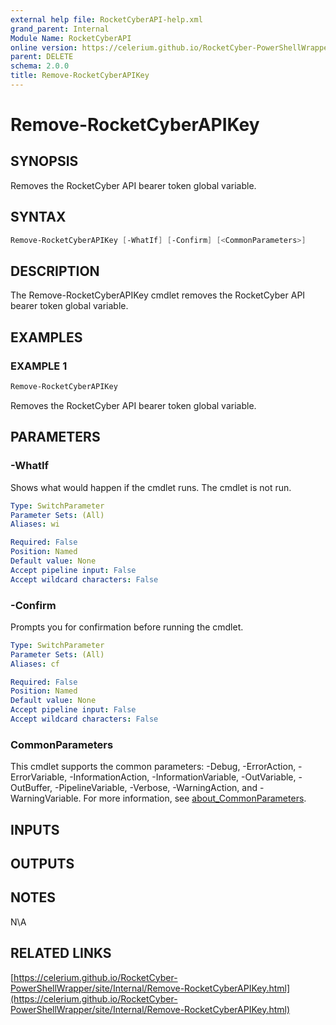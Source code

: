 ```yaml
---
external help file: RocketCyberAPI-help.xml
grand_parent: Internal
Module Name: RocketCyberAPI
online version: https://celerium.github.io/RocketCyber-PowerShellWrapper/site/Internal/Remove-RocketCyberAPIKey.html
parent: DELETE
schema: 2.0.0
title: Remove-RocketCyberAPIKey
---
```


# Remove-RocketCyberAPIKey

## SYNOPSIS
Removes the RocketCyber API bearer token global variable.

## SYNTAX

```powershell
Remove-RocketCyberAPIKey [-WhatIf] [-Confirm] [<CommonParameters>]
```

## DESCRIPTION
The Remove-RocketCyberAPIKey cmdlet removes the RocketCyber API
bearer token global variable.

## EXAMPLES

### EXAMPLE 1
```powershell
Remove-RocketCyberAPIKey
```

Removes the RocketCyber API bearer token global variable.

## PARAMETERS

### -WhatIf
Shows what would happen if the cmdlet runs.
The cmdlet is not run.

```yaml
Type: SwitchParameter
Parameter Sets: (All)
Aliases: wi

Required: False
Position: Named
Default value: None
Accept pipeline input: False
Accept wildcard characters: False
```

### -Confirm
Prompts you for confirmation before running the cmdlet.

```yaml
Type: SwitchParameter
Parameter Sets: (All)
Aliases: cf

Required: False
Position: Named
Default value: None
Accept pipeline input: False
Accept wildcard characters: False
```

### CommonParameters
This cmdlet supports the common parameters: -Debug, -ErrorAction, -ErrorVariable, -InformationAction, -InformationVariable, -OutVariable, -OutBuffer, -PipelineVariable, -Verbose, -WarningAction, and -WarningVariable. For more information, see [about_CommonParameters](http://go.microsoft.com/fwlink/?LinkID=113216).

## INPUTS

## OUTPUTS

## NOTES
N\A

## RELATED LINKS

[https://celerium.github.io/RocketCyber-PowerShellWrapper/site/Internal/Remove-RocketCyberAPIKey.html](https://celerium.github.io/RocketCyber-PowerShellWrapper/site/Internal/Remove-RocketCyberAPIKey.html)

